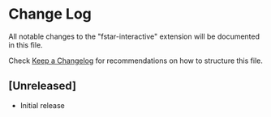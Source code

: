 # Change Log
All notable changes to the "fstar-interactive" extension will be documented in this file.

Check [Keep a Changelog](http://keepachangelog.com/) for recommendations on how to structure this file.

## [Unreleased]
- Initial release